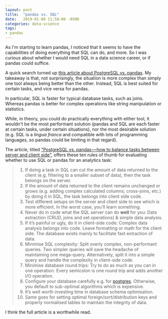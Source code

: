```yaml
---
layout: post
title:  "pandas vs. SQL"
date:   2019-01-08 11:58:00 -0500
categories: data-science
tags:
- pandas
---
```

As I'm starting to learn pandas, I noticed that it seems to have the 
capabilities of doing everything that SQL can do, and more. So I was curious 
about whether I would need SQL in a data science career, or if pandas could 
suffice.

A quick search turned up [this article about PostgreSQL vs. pandas](https://medium.com/carwow-product-engineering/sql-vs-pandas-how-to-balance-tasks-between-server-and-client-side-9e2f6c95677).
My takeaway is that, not surprisingly, the situation is more complex than 
simply one tool always being better than the other. Instead, SQL is best 
suited for certain tasks, and vice versa for pandas.

In particular, SQL is faster for typical database tasks, such as joins. 
Whereas pandas is better for complex operations like string manipulation or 
statistics.

While, in theory, you could do practically everything with either tool, it 
wouldn't be the most performant solution (pandas and SQL are each faster at 
certain tasks, under certain situations), nor the most desirable 
solution (e.g. SQL is a *lingua franca* and compatible with lots of 
programming languages, so pandas could be limiting in that regard).

The article, titled ["PostgreSQL vs. pandas — how to balance tasks between 
server and client side"](https://medium.com/carwow-product-engineering/sql-vs-pandas-how-to-balance-tasks-between-server-and-client-side-9e2f6c95677),
offers these ten rules of thumb for evaluating whether to use SQL or pandas 
for an analytics task:

> 1. If doing a task in SQL can cut the amount of data returned to the client 
(e.g. filtering to a smaller subset of data), then the task belongs on the 
server.
> 2. If the amount of data returned to the client remains unchanged or grows
 (e.g. adding complex calculated columns; cross-joins, etc.) by doing it in 
 SQL, the task belongs into client side code.
> 3. Test different setups on the server and client side to see which is more 
efficient. In the worst case, you’ll learn something.
> 4. Never do in code what the SQL server can do **well** for you: Data 
extraction 
(CRUD, joins and set operations) & simple data analysis.
> 5. If it’s painful or ugly, do it in client-side code: Complex data analysis 
belongs into code. Leave formatting or math for the client side. The database 
exists mainly to facilitate fast extraction of data.
> 6. Minimise SQL complexity: Split overly complex, non-performant queries. 
Two simpler queries will save the headache of maintaining one mega-query. 
Alternatively, split it into a simple query and handle the complexity in 
client-side code.
> 7. Minimise database round trips: Try to do as much as you can in one 
operation. Every semicolon is one round trip and adds another I/O operation.
> 8. Configure your database carefully e.g. for [postgres](http://pgtune.leopard.in.ua/). 
Otherwise, you default to sub-optimal algorithms which is expensive.
> 9. It’s well worth investing time in database schema optimisation.
> 10. Same goes for setting optimal foreign/sort/distribution keys and 
properly normalised tables to maintain the integrity of data.

I think the full article is a worthwhile read.

